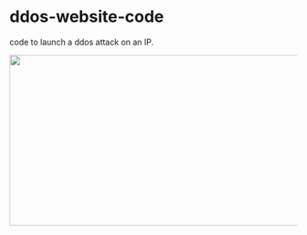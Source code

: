 # ddos-website-code
code to launch a ddos attack on an IP.

<p align="left">
  <img src="https://cybernews.com/wp-content/uploads/2019/01/What-is-a-DDoS-attack-750x375.png" width="550" height="300" />
</p>
